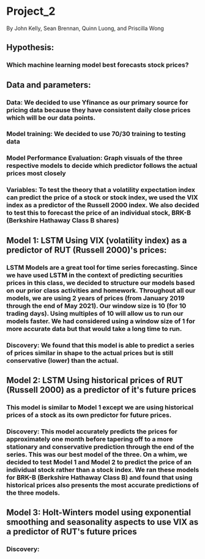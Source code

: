 # Project_2
By John Kelly, Sean Brennan, Quinn Luong, and Priscilla Wong
## Hypothesis:
### Which machine learning model best forecasts stock prices?

## Data and parameters:
### Data: We decided to use Yfinance as our primary source for pricing data because they have consistent daily close prices which will be our data points.
### Model training: We decided to use 70/30 training to testing data
### Model Performance Evaluation: Graph visuals of the three respective models to decide which predictor follows the actual prices most closely
### Variables: To test the theory that a volatility expectation index can predict the price of a stock or stock index, we used the VIX index as a predictor of the Russell 2000 index. We also decided to test this to forecast the price of an individual stock, BRK-B (Berkshire Hathaway Class B shares)

## Model 1: LSTM Using VIX (volatility index) as a predictor of RUT (Russell 2000)'s prices:
### LSTM Models are a great tool for time series forecasting. Since we have used LSTM in the context of predicting securities prices in this class, we decided to structure our models based on our prior class activities and homework. Throughout all our models, we are using 2 years of prices (from January 2019 through the end of May 2021). Our window size is 10 (for 10 trading days). Using multiples of 10 will allow us to run our models faster. We had considered using a window size of 1 for more accurate data but that would take a long time to run.
### Discovery: We found that this model is able to predict a series of prices similar in shape to the actual prices but is still conservative (lower) than the actual.

## Model 2: LSTM Using historical prices of RUT (Russell 2000) as a predictor of it's future prices
### This model is similar to Model 1 except we are using historical prices of a stock as its own predictor for future prices.
### Discovery: This model accurately predicts the prices for approximately one month before tapering off to a more stationary and conservative prediction through the end of the series. This was our best model of the three. On a whim, we decided to test Model 1 and Model 2 to predict the price of an individual stock rather than a stock index. We ran these models for BRK-B (Berkshire Hathaway Class B) and found that using historical prices also presents the most accurate predictions of the three models.

## Model 3: Holt-Winters model using exponential smoothing and seasonality aspects to use VIX as a predictor of RUT's future prices
### Discovery:
